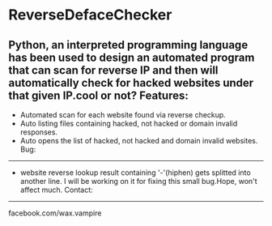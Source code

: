 # ReverseDefaceChecker
Python, an interpreted programming language has been used to design an automated program that can scan for reverse IP and then will automatically check for hacked websites under that given IP.cool or not?
Features:
---------
* Automated scan for each website found via reverse checkup.
* Auto listing files containing hacked, not hacked or domain invalid responses.
* Auto opens the list of hacked, not hacked and domain invalid websites.
Bug:
----
* website reverse lookup result containing '-'(hiphen) gets splitted into another line.
I will be working on it for fixing this small bug.Hope, won't affect much.
Contact:
--------
facebook.com/wax.vampire

